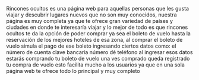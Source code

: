 Rincones ocultos es una página web para aquellas  personas que les gusta viajar y descubrir lugares nuevos que no son muy conocidos, nuestra página es muy completa ya que te ofrece gran
variedad de países y ciudades en donde te interesaría viajar y lo mejor de todo es que rincones ocultos te da la opción de poder comprar ya sea el boleto de vuelo hasta la reservación de los
mejores hoteles de esa zona, al comprar el boleto de vuelo simula el pago de ese boleto ingresando ciertos datos como: el número de cuenta clave bancaria número dé teléfono al ingresar
esos datos estarás comprando tu boleto de vuelo una ves comprado queda registrado tu compra de vuelo esto facilita mucho a los usuarios ya que en una sola página web te ofrece todo lo principal y muy completo

